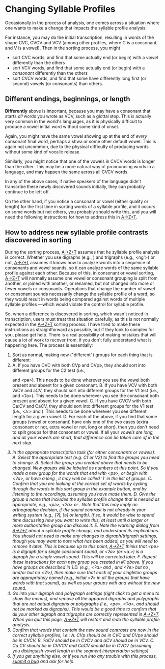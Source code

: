 # Changing Syllable Profiles

Occasionally in the process of analysis, one comes across a situation where one wants to make a change that impacts the syllable profile analysis.

For instance, you may do the initial transcription, resulting in words of the shape CVC, CVCV and VCV (among other profiles, where C is a consonant, and V is a vowel). Then in the sorting process, you might
- sort CVC words, and find that some actually end (or begin) with a *vowel* differently than the others
- sort VCV words, and find that some actually end (or begin) with a *consonant* differently than the others
- sort CVCV words, and find that some have differently long first (or second) vowels (or consonants) than others.

## Different endings, beginnings, or length
**Differently** above is important, because you may have a consonant that starts *all* words you wrote as VCV, such as a glottal stop. This is actually very common in the world's languages, as it is physically difficult to produce a vowel initial word without some kind of onset.

Again, you might have the same vowel showing up at the end of *every* consonant final word, perhaps a shwa or some other default vowel. This is again not uncommon, due to the physical difficulty of producing words without some kind of vocalic release.

Similarly, you might notice that one of the vowels in CVCV words is longer than the other. This may be a more natural way of pronouncing words in a language, and may happen the same across all CVCV words.

In any of the above cases, if native speakers of the language didn't transcribe these newly discovered sounds initially, they can probably continue to be left off.

On the other hand, if you notice a consonant or vowel (either quality or length) for the first time in sorting words of a syllable profile, and it occurs on some words but not others, you probably should write this, and you will need the following instructions for how to address this in [A→Z+T].

## How to address new syllable profile contrasts discovered in sorting
During the sorting process, [A→Z+T] assumes that he syllable profile analysis is correct. Whether you use digraphs (e.g., <ng>) and trigraphs (e.g., <ng'>) or not, [A→Z+T] assumes it knows how to analyze words into a sequence of consonants and vowel sounds, so it can analyze words of the same syllable profile against each other. Because of this, in consonant or vowel sorting, [A→Z+T] will normally assume one vowel or consonant grouping is split from another, or joined with another, or renamed, but not changed into more or fewer vowels or consonants. Operations that change the number of vowel or consonant sounds necessarily change the syllable profile of a word, so they would result in words being compared against words of multiple syllable profiles —which would violate the control for syllable profile.

So, when a difference is discovered in sorting, which wasn't noticed in transcription, users must treat that situation carefully, as this is not normally expected in the [A→Z+T] sorting process. I have tried to make these instructions as straightforward as possible, but if they look to complex for you, please get help. There is a real possibility of making mistakes that will cause a lot of work to recover from, if you don't fully understand what is happening here. The process is essentiallyː
1. Sort as normal, making new ("different") groups for each thing that is different:
1. A. If you have CVC with both CVp and CVpə, they should sort into different groups for the C2 test (i.e., <p> and <pə>). This needs to be done wherever you see the vowel both present and absent for a given consonant.
   B. If you have VCV with both ʔaCV and aCV, they should sort into different groups for the V1 test (i.e., <a> and <ʔa>). This needs to be done wherever you see the consonant both present and absent for a given vowel.
   C. If you have CVCV with both CaːCV and CaCV, they should sort into different groups for the V1 test (i.e., <aː> and <a>). This needs to be done wherever you see different length for a given vowel.
   D. For each of the above, if you find that some groups (vowel or consonant) have only one of the two cases (extra consonant or not, extra vowel or not, long or short), then you don't need to split groups for that consonant or vowel. If all your <i> vowels are long, and all your <a> vowels are short, that difference can be taken care of in the next step.
2. In the appropriate transcription task (for either consonants or vowels)ː
   A. Select the appropriate test (e.g. C1 or V2) to find the groups you need to change.
   B. Select the group you created above that needs to be changed. New groups will be labeled as numbers at this point. So if you made a new group for the words that end with <pə>, or begin with <ʔa>, or have a long <a>, it may well be called '1' in the list of groups.
   C. Confirm that you are looking at the correct set of words by cycling through the words in this sort group in the example button, and by listening to the recordings, assuming you have made them.
   D. Give the group a name that includes the syllable profile change that is needed as appropriate, e.g., <pə>, <ʔa> or <aa>. Note that this may imply an orthographic decision, if the sound contrast is not already in your writing system (e.g., [ʔ], [ə] or length). If so, it would be wise to spend time discussing how you want to write this, at least until a larger or more authoritative group can discuss it.
   E. Note the warning dialog from [A→Z+T] about a syllable profile change, and understand its implications. You should not need to make any changes to digraph/trigraph settings, though you may want to note what has been added, as you will need to remove it later. This is because up to this point, [A→Z+T] thinks that <pə> is a digraph for a single consonant sound, or <ʔa> (or <aː>) is a digraph for a single vowel sound. This will be corrected later.
   F. Repeat these instructions for each new group you created in #1 above. If you have groups as described in 1.D. (e.g., <ʔa> and <a>, and <?e> but no <e>, and/or <i> but no <ʔi>), then make sure that each of your singleton groups are appropriately named (e.g., initial <ʔ> in all the groups that have words with that sound), as well as your groups with and without the new sound.
3. Go into your digraph and polygraph settings (right click to get a menu to show the menus), and remove all the apparent digraphs and polygraphs that are not actual digraphs or polygraphs (i.e., <pə>, <ʔa>, and <aa> should not be marked as digraphs). This would be a good time to confirm that all your other digraph and trigraphs are correctly represented in [A→Z+T]. When you quit this page, [A→Z+T] will restart and redo the syllable profile analysis.
4. Confirm that words that contain the new sound contrasts are now in the correct syllable profiles, i.e.:
   A. CVp should be in CVC and CVpə should be in CVCV.
   B. ʔaCV should be in CVCV and aCV should be in VCV.
   C. CaːCV should be in CVVCV and CaCV should be in CVCV (assuming you distinguish vowel length in the segment interpretation settings)
5. If you get anything else, or if you run into any trouble with this process, [submit a bug](BUGS.md) and ask for help.

[A→Z+T]:  https://github.com/kent-rasmussen/azt
